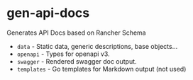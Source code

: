 # gen-api-docs

Generates API Docs based on Rancher Schema

* `data` - Static data, generic descriptions, base objects...
* `openapi` - Types for openapi v3.
* `swagger` - Rendered swagger doc output.
* `templates` - Go templates for Markdown output (not used)
